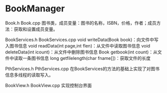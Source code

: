 # BookManager
Book.h Book.cpp
图书类，成员变量：图书的名称，ISBN，价格，作者；成员方法：获取和设置成员变量。

BookServices.h BookServices.cpp
void writeData(Book book)：向文件中写入图书信息
void readData(int page,int flen)：从文件中读取图书信息
void deleteData(int icount)：从文件中删除图书信息
Book getbook(int count)：从文件中读取一条图书信息
long getfilelength(char fname[])：获取文件的长度


PthServices.h PthServices.cpp
在BookServices的方法的基础上实现了对图书信息多线程的读取写入。

BookView.h BookView.cpp
实现控制台界面
